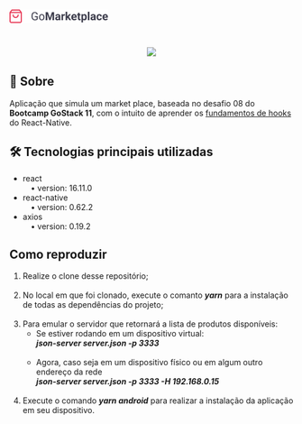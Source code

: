 <h1>
<img src="src/assets/logo.png">
</h1>
<br />

<div style="text-align: center">
  <img src="src/assets/GoMarket.gif" style="width: 35%;">
</div>



## 💬 Sobre
Aplicação que simula um market place, baseada no desafio 08 do **Bootcamp GoStack 11**, com o intuito de aprender os <u>fundamentos de hooks</u> do React-Native.

## :hammer_and_wrench: Tecnologias principais utilizadas
<ul>
  <li>
  react<br>
  &emsp;&bull; version: 16.11.0
  </li>
  <li>
  react-native<br>
  &emsp;&bull; version: 0.62.2
  </li>
  <li>
  axios<br>
  &emsp;&bull; version: 0.19.2
  </li>
</ul>

## Como reproduzir

<ol>
  <li>Realize o clone desse repositório;</li><br>
  <li>No local em que foi clonado, execute o comanto <i><b>yarn</b></i> para a instalação de todas as dependências do projeto;</li><br>
  <li>Para emular o servidor que retornará a lista de produtos disponíveis:
    &emsp;
    <ul>
      <li>
      Se estiver rodando em um dispositivo virtual:<br>
      <b><i>json-server server.json -p 3333</i></b>
      </li><br>
      <li>
      Agora, caso seja em um dispositivo físico ou em algum outro endereço da rede<br>
      <b><i>json-server server.json -p 3333 -H 192.168.0.15</i></b>
      </li>
    </ul>
  </li><br>
  <li>Execute o comando <b><i>yarn android</i></b> para realizar a instalação da aplicação em seu dispositivo.</li>
</ol>
